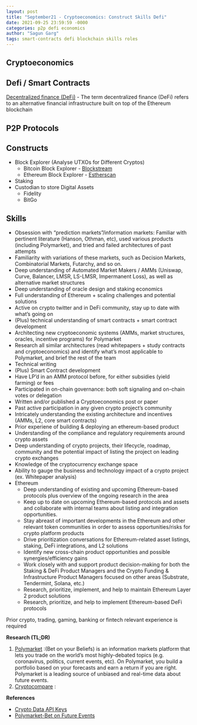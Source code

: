```yaml
---
layout: post
title: "September21 - Cryptoeconomics: Construct Skills Defi"
date: 2021-09-25 23:59:59 -0000
categories: p2p defi economics
author: "Sagun Garg"
tags: smart-contracts defi blockchain skills roles
---
```



## Cryptoeconomics


## Defi / Smart Contracts
[Decentralized finance (DeFi)](https://research.stlouisfed.org/publications/review/2021/02/05/decentralized-finance-on-blockchain-and-smart-contract-based-financial-markets) - The term decentralized finance (DeFi) refers to an alternative financial infrastructure built on top of the Ethereum blockchain

## P2P Protocols 

## Constructs
- Block Explorer (Analyse UTXOs for Different Cryptos)
    - Bitcoin Block Explorer - [Blockstream](https://blockstream.info/)
    - Ethereum Block Explorer - [Estherscan](https://etherscan.io/)
- Staking
- Custodian to store Digital Assets
    - Fidelity
    - BitGo


## Skills
- Obsession with “prediction markets”/information markets: Familiar with pertinent literature (Hanson, Othman, etc), used various products (including Polymarket), and tried and failed architectures of past attempts
- Familiarity with variations of these markets, such as Decision Markets, Combinatorial Markets, Futarchy, and so on.
- Deep understanding of Automated Market Makers / AMMs (Uniswap, Curve, Balancer, LMSR, LS-LMSR, Impermanent Loss), as well as alternative market structures
- Deep understanding of oracle design and staking economics
- Full understanding of Ethereum + scaling challenges and potential solutions
- Active on crypto twitter and in DeFi community, stay up to date with what’s going on
- (Plus) technical understanding of smart contracts + smart contract development 
- Architecting new cryptoeconomic systems (AMMs, market structures, oracles, incentive programs) for Polymarket
- Research all similar architectures (read whitepapers + study contracts and cryptoeconomics) and identify what’s most applicable to Polymarket, and brief the rest of the team
- Technical writing
- (Plus) Smart Contract development
- Have LP’d in an AMM protocol before, for either subsidies (yield farming) or fees
- Participated in on-chain governance: both soft signaling and on-chain votes or delegation
- Written and/or published a Cryptoeconomics post or paper
- Past active participation in any given crypto project’s community
- Intricately understanding the existing architecture and incentives (AMMs, L2, core smart contracts)
- Prior experiene of building & deploying an ethereum-based product
- Understanding of the compliance and regulatory requirements around crypto assets
- Deep understanding of crypto projects, their lifecycle, roadmap, community and the potential impact of listing the project on leading crypto exchanges
- Knowledge of the cryptocurrency exchange space
- Ability to gauge the business and technology impact of a crypto project (ex. Whitepaper analysis) 
- Ethereum
    - Deep understanding of existing and upcoming Ethereum-based protocols plus overview of the ongoing research in the area
    - Keep up to date on upcoming Ethereum-based protocols and assets and collaborate with internal teams about listing and integration opportunities.
    - Stay abreast of important developments in the Ethereum and other relevant token communities in order to assess opportunities/risks for  crypto platform products
    - Drive prioritization conversations for Ethereum-related asset listings, staking, DeFi integrations, and L2 solutions
    - Identify new cross-chain product opportunities and possible synergies/efficiency gains
    - Work closely with and support product decision-making for both the Staking & DeFi  Product Managers and the Crypto Funding & Infrastructure Product Managers focused on other areas (Substrate, Tendermint, Solana, etc.)
    - Research, prioritize, implement, and help to maintain Ethereum Layer 2 product solutions 
    -  Research, prioritize, and help to implement Ethereum-based DeFi protocols 


Prior crypto, trading, gaming, banking or fintech relevant experience is required


**Research (TL;DR)**
1. [Polymarket](https://polymarket.com) :(Bet on your Beliefs) is an information markets platform that lets you trade on the world’s most highly-debated topics (e.g. coronavirus, politics, current events, etc). On Polymarket, you build a portfolio based on your forecasts and earn a return if you are right. Polymarket is a leading source of unbiased and real-time data about future events.
2. [Cryptocompare](https://cryptocompare.com) : 


**References**
 - [Crypto Data API Keys](https://min-api.cryptocompare.com/)
 - [Polymarket-Bet on Future Events](https://docs.polymarket.com/faq/general#what-is-polymarket)


